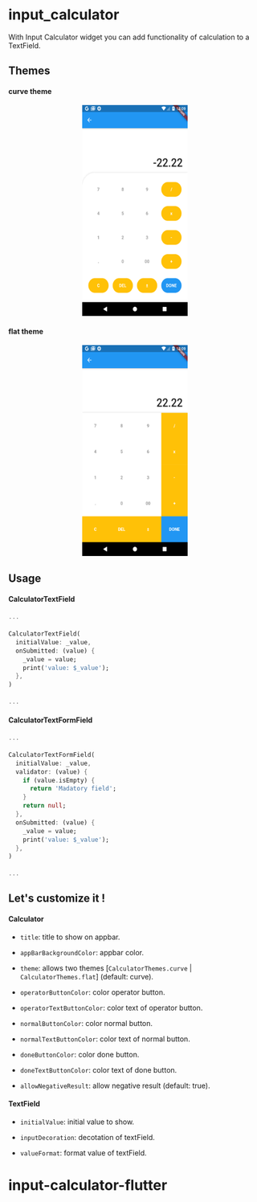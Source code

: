 # input_calculator

With Input Calculator widget you can add functionality of calculation to a TextField.

## Themes


#### curve theme
<p align="center">
<img src="https://raw.githubusercontent.com/Gperez88/input_calculator/master/images/curve_theme.png" width="210" height="420" hspace="20"/>
</p>


#### flat theme
<p align="center">
<img src="https://raw.githubusercontent.com/Gperez88/input_calculator/master/images/flat_theme.png" width="210" height="420" hspace="20"/>
</p>


## Usage

#### CalculatorTextField

```dart
...

CalculatorTextField(
  initialValue: _value,
  onSubmitted: (value) {
    _value = value;
    print('value: $_value');
  },
)

...
```

#### CalculatorTextFormField

```dart
...

CalculatorTextFormField(
  initialValue: _value,
  validator: (value) {
    if (value.isEmpty) {
      return 'Madatory field';
    }
    return null;
  }, 
  onSubmitted: (value) {
    _value = value;
    print('value: $_value');
  },
)

...
```

## Let's customize it !

#### Calculator

- `title`: title to show on appbar.
  
- `appBarBackgroundColor`: appbar color.

- `theme`: allows two themes [`CalculatorThemes.curve` | `CalculatorThemes.flat`] (default: curve).
  
- `operatorButtonColor`: color operator button.
  
- `operatorTextButtonColor`: color text of operator button.

- `normalButtonColor`: color normal button.
  
- `normalTextButtonColor`: color text of normal button.

- `doneButtonColor`: color done button.
  
- `doneTextButtonColor`: color text of done button.
  
- `allowNegativeResult`: allow negative result (default: true).

#### TextField

- `initialValue`: initial value to show.

- `inputDecoration`: decotation of textField.
  
- `valueFormat`: format value of textField.

# input-calculator-flutter
